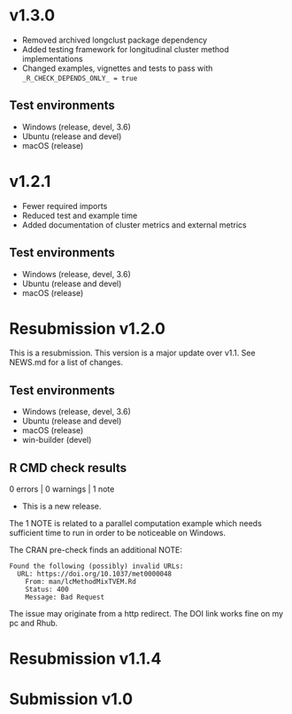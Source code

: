 # v1.3.0
* Removed archived longclust package dependency
* Added testing framework for longitudinal cluster method implementations
* Changed examples, vignettes and tests to pass with `_R_CHECK_DEPENDS_ONLY_ = true`

## Test environments
* Windows (release, devel, 3.6)
* Ubuntu (release and devel)
* macOS (release)

# v1.2.1
* Fewer required imports
* Reduced test and example time
* Added documentation of cluster metrics and external metrics

## Test environments
* Windows (release, devel, 3.6)
* Ubuntu (release and devel)
* macOS (release)

# Resubmission v1.2.0
This is a resubmission. This version is a major update over v1.1. See NEWS.md for a list of changes.

## Test environments
* Windows (release, devel, 3.6)
* Ubuntu (release and devel)
* macOS (release)
* win-builder (devel)

## R CMD check results

0 errors | 0 warnings | 1 note

* This is a new release.

The 1 NOTE is related to a parallel computation example which needs sufficient time to run in order to be noticeable on Windows.

The CRAN pre-check finds an additional NOTE:
```
Found the following (possibly) invalid URLs:
  URL: https://doi.org/10.1037/met0000048
    From: man/lcMethodMixTVEM.Rd
    Status: 400
    Message: Bad Request
```
The issue may originate from a http redirect. The DOI link works fine on my pc and Rhub.

# Resubmission v1.1.4
# Submission v1.0
